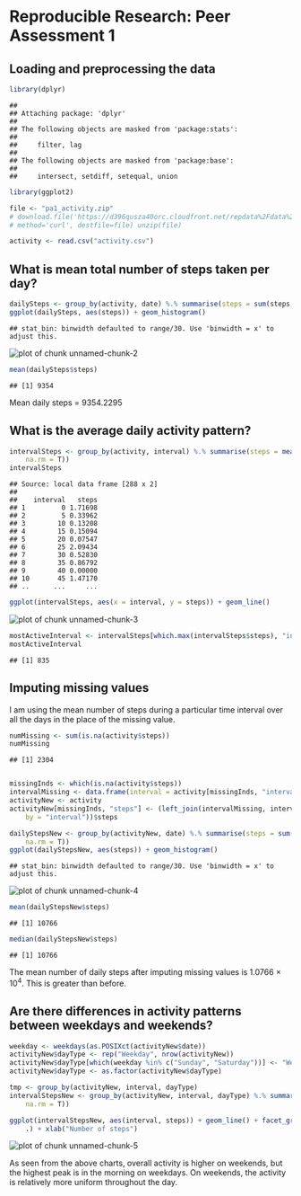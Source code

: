 # Reproducible Research: Peer Assessment 1


## Loading and preprocessing the data

```r
library(dplyr)
```

```
## 
## Attaching package: 'dplyr'
## 
## The following objects are masked from 'package:stats':
## 
##     filter, lag
## 
## The following objects are masked from 'package:base':
## 
##     intersect, setdiff, setequal, union
```

```r
library(ggplot2)

file <- "pa1_activity.zip"
# download.file('https://d396qusza40orc.cloudfront.net/repdata%2Fdata%2Factivity.zip',
# method='curl', destfile=file) unzip(file)

activity <- read.csv("activity.csv")
```


## What is mean total number of steps taken per day?

```r
dailySteps <- group_by(activity, date) %.% summarise(steps = sum(steps, na.rm = T))
ggplot(dailySteps, aes(steps)) + geom_histogram()
```

```
## stat_bin: binwidth defaulted to range/30. Use 'binwidth = x' to adjust this.
```

![plot of chunk unnamed-chunk-2](figure/unnamed-chunk-2.png) 

```r
mean(dailySteps$steps)
```

```
## [1] 9354
```


Mean daily steps = 9354.2295

## What is the average daily activity pattern?

```r
intervalSteps <- group_by(activity, interval) %.% summarise(steps = mean(steps, 
    na.rm = T))
intervalSteps
```

```
## Source: local data frame [288 x 2]
## 
##    interval   steps
## 1         0 1.71698
## 2         5 0.33962
## 3        10 0.13208
## 4        15 0.15094
## 5        20 0.07547
## 6        25 2.09434
## 7        30 0.52830
## 8        35 0.86792
## 9        40 0.00000
## 10       45 1.47170
## ..      ...     ...
```

```r
ggplot(intervalSteps, aes(x = interval, y = steps)) + geom_line()
```

![plot of chunk unnamed-chunk-3](figure/unnamed-chunk-3.png) 

```r
mostActiveInterval <- intervalSteps[which.max(intervalSteps$steps), "interval"]
mostActiveInterval
```

```
## [1] 835
```


## Imputing missing values
I am using the mean number of steps during a particular time interval over all the days in the place of the missing value.


```r
numMissing <- sum(is.na(activity$steps))
numMissing
```

```
## [1] 2304
```

```r

missingInds <- which(is.na(activity$steps))
intervalMissing <- data.frame(interval = activity[missingInds, "interval"])
activityNew <- activity
activityNew[missingInds, "steps"] <- (left_join(intervalMissing, intervalSteps, 
    by = "interval"))$steps

dailyStepsNew <- group_by(activityNew, date) %.% summarise(steps = sum(steps, 
    na.rm = T))
ggplot(dailyStepsNew, aes(steps)) + geom_histogram()
```

```
## stat_bin: binwidth defaulted to range/30. Use 'binwidth = x' to adjust this.
```

![plot of chunk unnamed-chunk-4](figure/unnamed-chunk-4.png) 

```r
mean(dailyStepsNew$steps)
```

```
## [1] 10766
```

```r
median(dailyStepsNew$steps)
```

```
## [1] 10766
```


The mean number of daily steps after imputing missing values is 1.0766 &times; 10<sup>4</sup>. This is greater than before.

## Are there differences in activity patterns between weekdays and weekends?

```r
weekday <- weekdays(as.POSIXct(activityNew$date))
activityNew$dayType <- rep("Weekday", nrow(activityNew))
activityNew$dayType[which(weekday %in% c("Sunday", "Saturday"))] <- "Weekend"
activityNew$dayType <- as.factor(activityNew$dayType)

tmp <- group_by(activityNew, interval, dayType)
intervalStepsNew <- group_by(activityNew, interval, dayType) %.% summarise(steps = mean(steps, 
    na.rm = T))

ggplot(intervalStepsNew, aes(interval, steps)) + geom_line() + facet_grid(dayType ~ 
    .) + xlab("Number of steps")
```

![plot of chunk unnamed-chunk-5](figure/unnamed-chunk-5.png) 


As seen from the above charts, overall activity is higher on weekends, but the highest peak is in the morning on weekdays. On weekends, the activity is relatively more uniform throughout the day.
